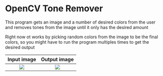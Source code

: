 # OpenCV Tone Remover

This program gets an image and a number of desired colors from the user and removes tones from the image until it only has the desired amount

Right now ot works by picking random colors from the image to be the final colors, so you might have to run the program multiples times to get the desired output

| Input image |  Output image |
:-------------------------:|:-------------------------:
![](https://github.com/MintzyG/ToneRemover-OpenCV/blob/master/InputImage.jpg)  |  ![](https://github.com/MintzyG/ToneRemover-OpenCV/blob/master/OutputImage.png)

